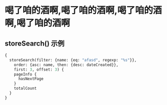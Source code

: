 # 喝了咱的酒啊,喝了咱的酒啊,喝了咱的酒啊,喝了咱的酒啊
## storeSearch() 示例
```graphql
{
  storeSearch(filter: {name: {eq: "afasd", regexp: "%s"}}, 
    order: {asc: name, then: {desc: dateCreated}}, 
    first: 3, offset: 3) {
    pageInfo {
      hasNextPage
    }
    totalCount
  }
}

```